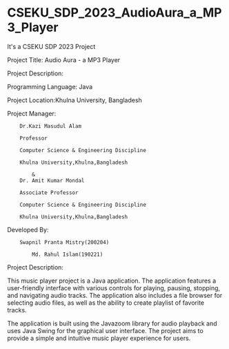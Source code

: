 # CSEKU_SDP_2023_AudioAura_a_MP3_Player

It's a CSEKU SDP 2023 Project

Project Title: Audio Aura - a MP3 Player

Project Description:

Programming Language: Java

Project Location:Khulna University, Bangladesh

Project Manager:

	    Dr.Kazi Masudul Alam
	    
	    Professor
	    
	    Computer Science & Engineering Discipline
	    
	    Khulna University,Khulna,Bangladesh
	    
			&
	    Dr. Amit Kumar Mondal
	    
	    Associate Professor
	    
	    Computer Science & Engineering Discipline
	    
	    Khulna University,Khulna,Bangladesh
Developed By:

	    Swapnil Pranta Mistry(200204)
	     
            Md. Rahul Islam(190221)
	     
Project Description:

This music player project is a Java application. The application features a user-friendly interface with various controls for playing, pausing, stopping, and navigating audio tracks. The application also includes a file browser for selecting audio files, as well as the ability to create playlist of favorite tracks.

The application is built using the Javazoom library for audio playback and uses Java Swing for the graphical user interface. The project aims to provide a simple and intuitive music player experience for users.
